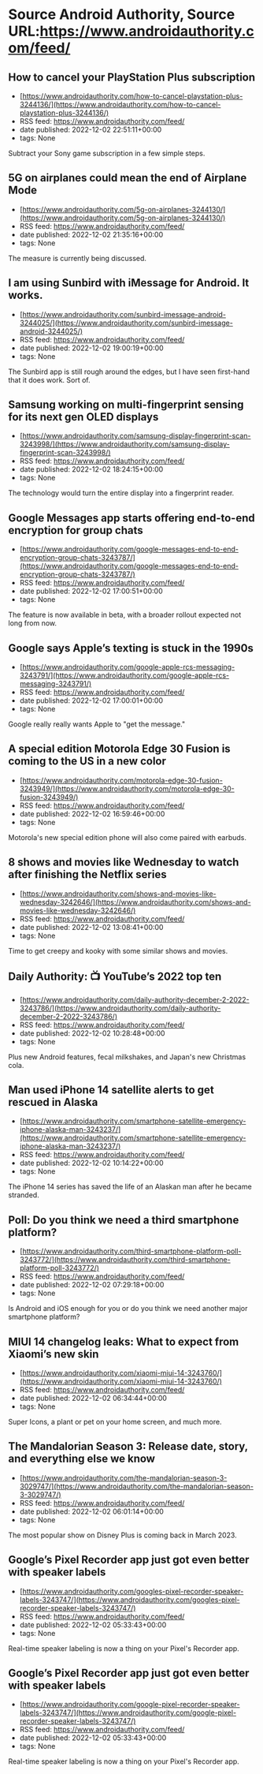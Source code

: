 # Source Android Authority, Source URL:https://www.androidauthority.com/feed/

## How to cancel your PlayStation Plus subscription
 - [https://www.androidauthority.com/how-to-cancel-playstation-plus-3244136/](https://www.androidauthority.com/how-to-cancel-playstation-plus-3244136/)
 - RSS feed: https://www.androidauthority.com/feed/
 - date published: 2022-12-02 22:51:11+00:00
 - tags: None

Subtract your Sony game subscription in a few simple steps.

## 5G on airplanes could mean the end of Airplane Mode
 - [https://www.androidauthority.com/5g-on-airplanes-3244130/](https://www.androidauthority.com/5g-on-airplanes-3244130/)
 - RSS feed: https://www.androidauthority.com/feed/
 - date published: 2022-12-02 21:35:16+00:00
 - tags: None

The measure is currently being discussed.

## I am using Sunbird with iMessage for Android. It works.
 - [https://www.androidauthority.com/sunbird-imessage-android-3244025/](https://www.androidauthority.com/sunbird-imessage-android-3244025/)
 - RSS feed: https://www.androidauthority.com/feed/
 - date published: 2022-12-02 19:00:19+00:00
 - tags: None

The Sunbird app is still rough around the edges, but I have seen first-hand that it does work. Sort of.

## Samsung working on multi-fingerprint sensing for its next gen OLED displays
 - [https://www.androidauthority.com/samsung-display-fingerprint-scan-3243998/](https://www.androidauthority.com/samsung-display-fingerprint-scan-3243998/)
 - RSS feed: https://www.androidauthority.com/feed/
 - date published: 2022-12-02 18:24:15+00:00
 - tags: None

The technology would turn the entire display into a fingerprint reader.

## Google Messages app starts offering end-to-end encryption for group chats
 - [https://www.androidauthority.com/google-messages-end-to-end-encryption-group-chats-3243787/](https://www.androidauthority.com/google-messages-end-to-end-encryption-group-chats-3243787/)
 - RSS feed: https://www.androidauthority.com/feed/
 - date published: 2022-12-02 17:00:51+00:00
 - tags: None

The feature is now available in beta, with a broader rollout expected not long from now.

## Google says Apple’s texting is stuck in the 1990s
 - [https://www.androidauthority.com/google-apple-rcs-messaging-3243791/](https://www.androidauthority.com/google-apple-rcs-messaging-3243791/)
 - RSS feed: https://www.androidauthority.com/feed/
 - date published: 2022-12-02 17:00:01+00:00
 - tags: None

Google really really wants Apple to "get the message."

## A special edition Motorola Edge 30 Fusion is coming to the US in a new color
 - [https://www.androidauthority.com/motorola-edge-30-fusion-3243949/](https://www.androidauthority.com/motorola-edge-30-fusion-3243949/)
 - RSS feed: https://www.androidauthority.com/feed/
 - date published: 2022-12-02 16:59:46+00:00
 - tags: None

Motorola's new special edition phone will also come paired with earbuds.

## 8 shows and movies like Wednesday to watch after finishing the Netflix series
 - [https://www.androidauthority.com/shows-and-movies-like-wednesday-3242646/](https://www.androidauthority.com/shows-and-movies-like-wednesday-3242646/)
 - RSS feed: https://www.androidauthority.com/feed/
 - date published: 2022-12-02 13:08:41+00:00
 - tags: None

Time to get creepy and kooky with some similar shows and movies.

## Daily Authority: 📺 YouTube’s 2022 top ten
 - [https://www.androidauthority.com/daily-authority-december-2-2022-3243786/](https://www.androidauthority.com/daily-authority-december-2-2022-3243786/)
 - RSS feed: https://www.androidauthority.com/feed/
 - date published: 2022-12-02 10:28:48+00:00
 - tags: None

Plus new Android features, fecal milkshakes, and Japan's new Christmas cola.

## Man used iPhone 14 satellite alerts to get rescued in Alaska
 - [https://www.androidauthority.com/smartphone-satellite-emergency-iphone-alaska-man-3243237/](https://www.androidauthority.com/smartphone-satellite-emergency-iphone-alaska-man-3243237/)
 - RSS feed: https://www.androidauthority.com/feed/
 - date published: 2022-12-02 10:14:22+00:00
 - tags: None

The iPhone 14 series has saved the life of an Alaskan man after he became stranded.

## Poll: Do you think we need a third smartphone platform?
 - [https://www.androidauthority.com/third-smartphone-platform-poll-3243772/](https://www.androidauthority.com/third-smartphone-platform-poll-3243772/)
 - RSS feed: https://www.androidauthority.com/feed/
 - date published: 2022-12-02 07:29:18+00:00
 - tags: None

Is Android and iOS enough for you or do you think we need another major smartphone platform?

## MIUI 14 changelog leaks: What to expect from Xiaomi’s new skin
 - [https://www.androidauthority.com/xiaomi-miui-14-3243760/](https://www.androidauthority.com/xiaomi-miui-14-3243760/)
 - RSS feed: https://www.androidauthority.com/feed/
 - date published: 2022-12-02 06:34:44+00:00
 - tags: None

Super Icons, a plant or pet on your home screen, and much more.

## The Mandalorian Season 3: Release date, story, and everything else we know
 - [https://www.androidauthority.com/the-mandalorian-season-3-3029747/](https://www.androidauthority.com/the-mandalorian-season-3-3029747/)
 - RSS feed: https://www.androidauthority.com/feed/
 - date published: 2022-12-02 06:01:14+00:00
 - tags: None

The most popular show on Disney Plus is coming back in March 2023.

## Google’s Pixel Recorder app just got even better with speaker labels
 - [https://www.androidauthority.com/googles-pixel-recorder-speaker-labels-3243747/](https://www.androidauthority.com/googles-pixel-recorder-speaker-labels-3243747/)
 - RSS feed: https://www.androidauthority.com/feed/
 - date published: 2022-12-02 05:33:43+00:00
 - tags: None

Real-time speaker labeling is now a thing on your Pixel's Recorder app.

## Google’s Pixel Recorder app just got even better with speaker labels
 - [https://www.androidauthority.com/google-pixel-recorder-speaker-labels-3243747/](https://www.androidauthority.com/google-pixel-recorder-speaker-labels-3243747/)
 - RSS feed: https://www.androidauthority.com/feed/
 - date published: 2022-12-02 05:33:43+00:00
 - tags: None

Real-time speaker labeling is now a thing on your Pixel's Recorder app.
